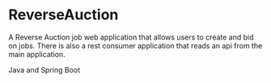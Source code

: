 # ReverseAuction

A Reverse Auction job web application that allows users to create and bid on jobs. 
There is also a rest consumer application that reads an api from the main application.

Java and Spring Boot
